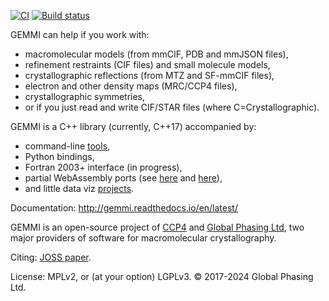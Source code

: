 [![CI](https://github.com/project-gemmi/gemmi/workflows/CI/badge.svg)](https://github.com/project-gemmi/gemmi/actions)
[![Build status](https://ci.appveyor.com/api/projects/status/cv5hu6h6hmxd9k5a?svg=true)](https://ci.appveyor.com/project/wojdyr/gemmi)

GEMMI can help if you work with:

* macromolecular models (from mmCIF, PDB and mmJSON files),
* refinement restraints (CIF files) and small molecule models,
* crystallographic reflections (from MTZ and SF-mmCIF files),
* electron and other density maps (MRC/CCP4 files),
* crystallographic symmetries,
* or if you just read and write CIF/STAR files (where C=Crystallographic).

GEMMI is a C++ library (currently, C++17) accompanied by:

* command-line [tools](https://gemmi.readthedocs.io/en/latest/utils.html),
* Python bindings,
* Fortran 2003+ interface (in progress),
* partial WebAssembly ports (see [here](https://project-gemmi.github.io/wasm/)
  and [here](https://www.npmjs.com/package/mtz)),
* and little data viz [projects](https://project-gemmi.github.io/pdb-stats/).

Documentation: http://gemmi.readthedocs.io/en/latest/

GEMMI is an open-source project of [CCP4](https://www.ccp4.ac.uk/)
and [Global Phasing Ltd](https://www.globalphasing.com/),
two major providers of software for macromolecular crystallography.

Citing: [JOSS paper](https://doi.org/10.21105/joss.04200).

License: MPLv2, or (at your option) LGPLv3.
© 2017-2024 Global Phasing Ltd.
